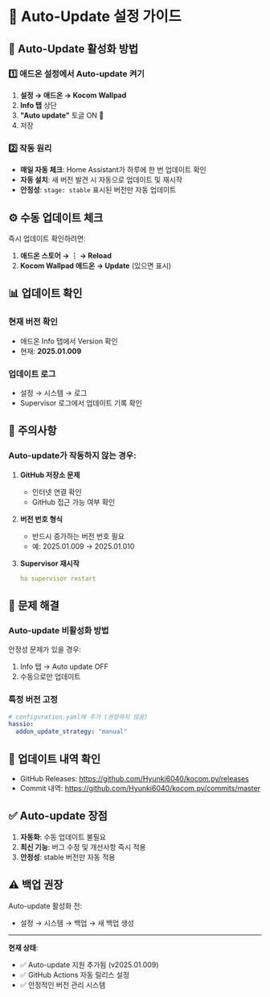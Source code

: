 # 🔄 Auto-Update 설정 가이드

## 🎯 Auto-Update 활성화 방법

### 1️⃣ 애드온 설정에서 Auto-update 켜기

1. **설정 → 애드온 → Kocom Wallpad**
2. **Info 탭** 상단
3. **"Auto update"** 토글 ON 🔄
4. 저장

### 2️⃣ 작동 원리

- **매일 자동 체크**: Home Assistant가 하루에 한 번 업데이트 확인
- **자동 설치**: 새 버전 발견 시 자동으로 업데이트 및 재시작
- **안정성**: `stage: stable` 표시된 버전만 자동 업데이트

## ⚙️ 수동 업데이트 체크

즉시 업데이트 확인하려면:

1. **애드온 스토어 → ⋮ → Reload**
2. **Kocom Wallpad 애드온 → Update** (있으면 표시)

## 📊 업데이트 확인

### 현재 버전 확인
- 애드온 Info 탭에서 Version 확인
- 현재: **2025.01.009**

### 업데이트 로그
- 설정 → 시스템 → 로그
- Supervisor 로그에서 업데이트 기록 확인

## 🚨 주의사항

### Auto-update가 작동하지 않는 경우:

1. **GitHub 저장소 문제**
   - 인터넷 연결 확인
   - GitHub 접근 가능 여부 확인

2. **버전 번호 형식**
   - 반드시 증가하는 버전 번호 필요
   - 예: 2025.01.009 → 2025.01.010

3. **Supervisor 재시작**
   ```yaml
   ha supervisor restart
   ```

## 🔧 문제 해결

### Auto-update 비활성화 방법
안정성 문제가 있을 경우:
1. Info 탭 → Auto update OFF
2. 수동으로만 업데이트

### 특정 버전 고정
```yaml
# configuration.yaml에 추가 (권장하지 않음)
hassio:
  addon_update_strategy: "manual"
```

## 📝 업데이트 내역 확인

- GitHub Releases: https://github.com/Hyunki6040/kocom.py/releases
- Commit 내역: https://github.com/Hyunki6040/kocom.py/commits/master

## ✅ Auto-update 장점

1. **자동화**: 수동 업데이트 불필요
2. **최신 기능**: 버그 수정 및 개선사항 즉시 적용
3. **안정성**: stable 버전만 자동 적용

## ⚠️ 백업 권장

Auto-update 활성화 전:
- 설정 → 시스템 → 백업 → 새 백업 생성

---

**현재 상태**: 
- ✅ Auto-update 지원 추가됨 (v2025.01.009)
- ✅ GitHub Actions 자동 릴리스 설정
- ✅ 안정적인 버전 관리 시스템